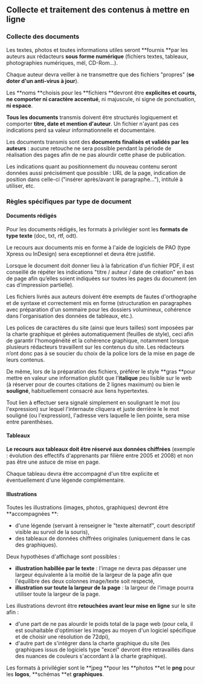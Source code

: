 ## Collecte et traitement des contenus à mettre en ligne

### Collecte des documents

Les textes, photos et toutes informations utiles seront **fournis **par les auteurs aux rédacteurs **sous forme numérique** \(fichiers textes, tableaux, photographies numériques, mél, CD-Rom…\).

Chaque auteur devra veiller à ne transmettre que des fichiers "propres" \(**se doter d'un anti-virus à jour**\).

Les **noms **choisis pour les **fichiers **devront être **explicites **et **courts**, ne comporter** ni caractère accentué**, ni majuscule, ni signe de ponctuation, **ni espace**.

**Tous les documents** transmis doivent être structurés logiquement et comporter **titre, date et mention d'auteur**. Un fichier n'ayant pas ces indications perd sa valeur informationnelle et documentaire.

Les documents transmis sont des **documents finalisés et validés par les auteurs** : aucune retouche ne sera possible pendant la période de réalisation des pages afin de ne pas alourdir cette phase de publication.

Les indications quant au positionnement du nouveau contenu seront données aussi précisément que possible : URL de la page, indication de position dans celle-ci \("insérer après/avant le paragraphe..."\), intitulé à utiliser, etc.

### Règles spécifiques par type de document

#### Documents rédigés

Pour les documents rédigés, les formats à privilégier sont les **formats de type texte** \(doc, txt, rtf, odt\).

Le recours aux documents mis en forme à l'aide de logiciels de PAO \(type Xpress ou InDesign\) sera exceptionnel et devra être justifié.

Lorsque le document doit donner lieu à la fabrication d'un fichier PDF, il est conseillé de répéter les indications "titre / auteur / date de création" en bas de page afin qu’elles soient indiquées sur toutes les pages du document \(en cas d’impression partielle\).

Les fichiers livrés aux auteurs doivent être exempts de fautes d'orthographe et de syntaxe et correctement mis en forme \(structuration en paragraphes avec préparation d'un sommaire pour les dossiers volumineux, cohérence dans l'organisation des données de tableaux, etc.\).

Les polices de caractères du site \(ainsi que leurs tailles\) sont imposées par la charte graphique et gérées automatiquement \(feuilles de style\), ceci afin de garantir l'homogénéité et la cohérence graphique, notamment lorsque plusieurs rédacteurs travaillent sur les contenus du site. Les rédacteurs n’ont donc pas à se soucier du choix de la police lors de la mise en page de leurs contenus.

De même, lors de la préparation des fichiers, préférer le style **gras **pour mettre en valeur une information plutôt que l'**italique** peu lisible sur le web \(à réserver pour de courtes citations de 2 lignes maximum\) ou bien le **souligné**, habituellement consacré aux liens hypertextes.

Tout lien à effectuer sera signalé simplement en soulignant le mot \(ou l'expression\) sur lequel l'internaute cliquera et juste derrière le le mot souligné \(ou l'expression\), l'adresse vers laquelle le lien pointe, sera mise entre parenthèses.

#### Tableaux

**Le recours aux tableaux doit être réservé aux données chiffrées** \(exemple : évolution des effectifs d'apprenants par filière entre 2005 et 2008\) et non pas être une astuce de mise en page.

Chaque tableau devra être accompagné d'un titre explicite et éventuellement d'une légende complémentaire.

#### Illustrations

Toutes les illustrations \(images, photos, graphiques\) devront être **accompagnées **:

* d'une légende \(servant à renseigner le "texte alternatif", court descriptif visible au survol de la souris\),
* des tableaux de données chiffrées originales \(uniquement dans le cas des graphiques\).

Deux hypothèses d'affichage sont possibles :

* **illustration habillée par le texte** : l'image ne devra pas dépasser une largeur équivalente à la moitié de la   largeur de la page afin que l'équilibre des deux colonnes image/texte soit respecté,
* **illustration sur toute la largeur de la page** : la largeur de l'image pourra utiliser toute la largeur de la page.

Les illustrations devront être **retouchées avant leur mise en ligne** sur le site afin :

* d'une part de ne pas alourdir le poids total de la page web \(pour cela, il est souhaitable d'optimiser les images   au moyen d'un logiciel spécifique et de choisir une résolution de 72dpi\),
* d'autre part de s'intégrer dans la charte graphique du site \(les graphiques issus de logiciels type "excel"   devront être retravaillés dans des nuances de couleurs s'accordant à la charte graphique\).

Les formats à privilégier sont le **jpeg **pour les **photos **et le **png** pour les **logos**, **schémas **et **graphiques**.



